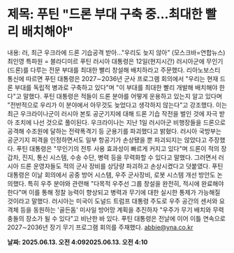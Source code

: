 # **제목: 푸틴 "드론 부대 구축 중…최대한 빨리 배치해야"**

  내용: 러, 최근 우크라에 드론 기습공격 받아…"우리도 늦지 않아"    (모스크바=연합뉴스) 최인영 특파원 = 블라디미르 푸틴 러시아 대통령은 12일(현지시간) 러시아군에 무인기(드론)를 다루는 전문 부대를 최대한 빨리 창설해 배치하라고 주문했다.    리아노보스티 통신에 따르면 푸틴 대통령은 2027∼2036년 군사 프로그램 회의에서 "우리는 현재 드론 부대를 독립적 병과로 구축하고 있다"며 "이 부대를 최대한 빨리 개발해 배치해야 한다"고 말했다.    푸틴 대통령은 적들이 드론 분야를 어떻게 운용하고 있는지 알고 있다며 "전반적으로 우리가 이 분야에서 아무것도 늦었다고 생각하지 않는다"고 강조했다.    이는 최근 우크라이나군이 러시아 본토 공군기지에 대해 드론 기습 작전을 벌인 것에 자극 받아 조치에 나선 것으로 풀이된다.    우크라이나는 지난 1일 러시아군 비행장들을 드론으로 공격해 수조원에 달하는 전략폭격기 등 군용기를 파괴했다고 밝혔다. 러시아 국방부는 공군기지 피격을 인정하면서도 일부 항공기가 손상됐을 뿐 파괴되지는 않았다고 주장했다.    푸틴 대통령은 "무인기의 전투 사용 효과성이 빠르게 커지고 있다"며 드론이 적의 장갑차, 진지, 통신 시스템, 수송 수단, 병력 등을 무력화할 수 있다고 말했다.    그러면서 러시아 드론 운영자들도 적의 군사 장비를 상당량 파괴하고 손상시켰다고 덧붙였다.    푸틴 대통령은 이날 회의에서 공중 방어 시스템, 우주 군사장비, 로봇 시스템 개선 방안도 논의했다.    특히 우주 분야와 관련해 "다목적 우주선 그룹 창설을 완전히, 적시에 완료해야 한다"며 이를 통해 정찰 능력이 향상되고 병력과 무기에 대한 실시한 통제가 가능해질 것이라고 말했다.    러시아는 미국이 도널드 트럼프 대통령 주도로 우주 공간의 센서와 요격체 등을 동원하는 '골든돔' 미사일 방어망 계획을 추진하자 "우주가 무기 배치와 무력 충돌의 장소가 될 수 있다"고 비난한 바 있다.    푸틴 대통령은 전날에 이어 이틀 연속으로 2027∼2036년 장기 무기 프로그램 회의를 주재했다.    abbie@yna.co.kr

  **날짜: 2025.06.13. 오전 4:092025.06.13. 오전 4:10**